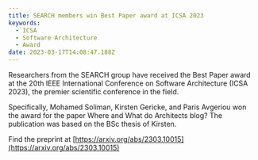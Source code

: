 ```yaml
---
title: SEARCH members win Best Paper award at ICSA 2023
keywords:
  - ICSA
  - Software Architecture
  - Award
date: 2023-03-17T14:08:47.188Z
---
```

Researchers from the SEARCH group have received the Best Paper award at the 20th IEEE International Conference on Software Architecture (ICSA 2023), the premier scientific conference in the field.

Specifically, Mohamed Soliman, Kirsten Gericke, and Paris Avgeriou won the award for the paper Where and What do Architects blog? The publication was based on the BSc thesis of Kirsten.

Find the preprint at [https://arxiv.org/abs/2303.10015](https://arxiv.org/abs/2303.10015)